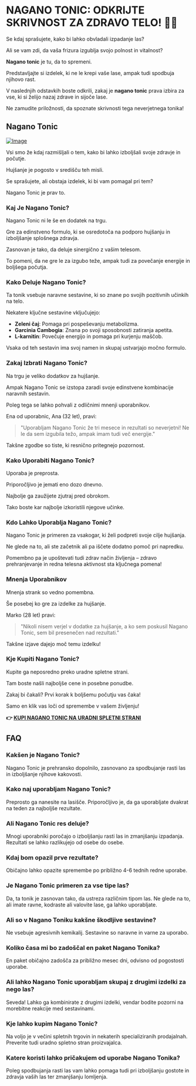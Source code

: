 # NAGANO TONIC: ODKRIJTE SKRIVNOST ZA ZDRAVO TELO! 💪🌿

Se kdaj sprašujete, kako bi lahko obvladali izpadanje las? 

Ali se vam zdi, da vaša frizura izgublja svojo polnost in vitalnost? 

**Nagano tonic** je tu, da to spremeni. 

Predstavljajte si izdelek, ki ne le krepi vaše lase, ampak tudi spodbuja njihovo rast. 

V naslednjih odstavkih boste odkrili, zakaj je **nagano tonic** prava izbira za vse, ki si želijo nazaj zdrave in sijoče lase. 

Ne zamudite priložnosti, da spoznate skrivnosti tega neverjetnega tonika!

## Nagano Tonic

[![Image](https://leanbodytonic.com/nw-home-b/images/sigle-btl-1-new.png)](https://gchaffi.com/5D1UyX26)

Vsi smo že kdaj razmišljali o tem, kako bi lahko izboljšali svoje zdravje in počutje. 

Hujšanje je pogosto v središču teh misli.

Se sprašujete, ali obstaja izdelek, ki bi vam pomagal pri tem?

Nagano Tonic je prav to.

### Kaj Je Nagano Tonic?

Nagano Tonic ni le še en dodatek na trgu. 

Gre za edinstveno formulo, ki se osredotoča na podporo hujšanju in izboljšanje splošnega zdravja.

Zasnovan je tako, da deluje sinergično z vašim telesom.

To pomeni, da ne gre le za izgubo teže, ampak tudi za povečanje energije in boljšega počutja.

### Kako Deluje Nagano Tonic?

Ta tonik vsebuje naravne sestavine, ki so znane po svojih pozitivnih učinkih na telo. 

Nekatere ključne sestavine vključujejo:

- **Zeleni čaj**: Pomaga pri pospeševanju metabolizma.
- **Garcinia Cambogia**: Znana po svoji sposobnosti zatiranja apetita.
- **L-karnitin**: Povečuje energijo in pomaga pri kurjenju maščob.

Vsaka od teh sestavin ima svoj namen in skupaj ustvarjajo močno formulo.

### Zakaj Izbrati Nagano Tonic?

Na trgu je veliko dodatkov za hujšanje. 

Ampak Nagano Tonic se izstopa zaradi svoje edinstvene kombinacije naravnih sestavin.

Poleg tega se lahko pohvali z odličnimi mnenji uporabnikov. 

Ena od uporabnic, Ana (32 let), pravi:

> "Uporabljam Nagano Tonic že tri mesece in rezultati so neverjetni! Ne le da sem izgubila težo, ampak imam tudi več energije."

Takšne zgodbe so tiste, ki resnično pritegnejo pozornost.

### Kako Uporabiti Nagano Tonic?

Uporaba je preprosta. 

Priporočljivo je jemati eno dozo dnevno. 

Najbolje ga zaužijete zjutraj pred obrokom. 

Tako boste kar najbolje izkoristili njegove učinke.

### Kdo Lahko Uporablja Nagano Tonic?

Nagano Tonic je primeren za vsakogar, ki želi podpreti svoje cilje hujšanja. 

Ne glede na to, ali ste začetnik ali pa iščete dodatno pomoč pri napredku.

Pomembno pa je upoštevati tudi zdrav način življenja – zdravo prehranjevanje in redna telesna aktivnost sta ključnega pomena!

### Mnenja Uporabnikov

Mnenja strank so vedno pomembna. 

Še posebej ko gre za izdelke za hujšanje.

Marko (28 let) pravi:

> "Nikoli nisem verjel v dodatke za hujšanje, a ko sem poskusil Nagano Tonic, sem bil presenečen nad rezultati."

Takšne izjave dajejo moč temu izdelku!

### Kje Kupiti Nagano Tonic?

Kupite ga neposredno preko uradne spletne strani. 

Tam boste našli najboljše cene in posebne ponudbe. 

Zakaj bi čakali? Prvi korak k boljšemu počutju vas čaka!

Samo en klik vas loči od spremembe v vašem življenju!



**👉 [KUPI NAGANO TONIC NA URADNI SPLETNI STRANI](https://gchaffi.com/5D1UyX26)**

## FAQ

### Kakšen je Nagano Tonic?
Nagano Tonic je prehransko dopolnilo, zasnovano za spodbujanje rasti las in izboljšanje njihove kakovosti. 

### Kako naj uporabljam Nagano Tonic?
Preprosto ga nanesite na lasišče. Priporočljivo je, da ga uporabljate dvakrat na teden za najboljše rezultate.

### Ali Nagano Tonic res deluje?
Mnogi uporabniki poročajo o izboljšanju rasti las in zmanjšanju izpadanja. Rezultati se lahko razlikujejo od osebe do osebe.

### Kdaj bom opazil prve rezultate?
Običajno lahko opazite spremembe po približno 4-6 tednih redne uporabe.

### Je Nagano Tonic primeren za vse tipe las?
Da, ta tonik je zasnovan tako, da ustreza različnim tipom las. Ne glede na to, ali imate ravne, kodraste ali valovite lase, ga lahko uporabljate.

### Ali so v Nagano Toniku kakšne škodljive sestavine?
Ne vsebuje agresivnih kemikalij. Sestavine so naravne in varne za uporabo.

### Koliko časa mi bo zadoščal en paket Nagano Tonika?
En paket običajno zadošča za približno mesec dni, odvisno od pogostosti uporabe.

### Ali lahko Nagano Tonic uporabljam skupaj z drugimi izdelki za nego las?
Seveda! Lahko ga kombinirate z drugimi izdelki, vendar bodite pozorni na morebitne reakcije med sestavinami.

### Kje lahko kupim Nagano Tonic?
Na voljo je v večini spletnih trgovin in nekaterih specializiranih prodajalnah. Preverite tudi uradno spletno stran proizvajalca.

### Katere koristi lahko pričakujem od uporabe Nagano Tonika? 
Poleg spodbujanja rasti las vam lahko pomaga tudi pri izboljšanju gostote in zdravja vaših las ter zmanjšanju lomljenja.
